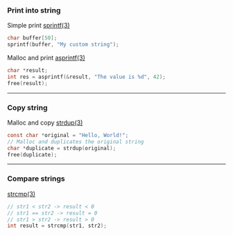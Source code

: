 
### Print into string

Simple print
[sprintf(3)](https://manpages.debian.org/stretch/manpages-dev/sprintf.3.en.html)

```c
char buffer[50]; 
sprintf(buffer, "My custom string");
```


Malloc and print
[asprintf(3)](https://manpages.debian.org/stretch/manpages-dev/asprintf.3.en.html)

```c
char *result;
int res = asprintf(&result, "The value is %d", 42);
free(result); 
```

---

### Copy string

Malloc and copy 
[strdup(3)](https://manpages.debian.org/bookworm/manpages-dev/strdup.3.en.html)

```c
const char *original = "Hello, World!";
// Malloc and duplicates the original string
char *duplicate = strdup(original); 
free(duplicate);
```

---

### Compare strings

[strcmp(3)](https://manpages.debian.org/testing/manpages-dev/strcmp.3.en.html)

```c
// str1 < str2 -> result < 0
// str1 == str2 -> result = 0
// str1 > str2 -> result > 0
int result = strcmp(str1, str2);
```
